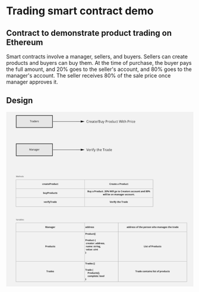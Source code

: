 # Trading smart contract demo

## Contract to demonstrate product trading on Ethereum
Smart contracts involve a manager, sellers, and buyers. Sellers can create products and buyers can buy them. At the time of purchase, the buyer pays the full amount, and 20% goes to the seller's account, and 80% goes to the manager's account. The seller receives 80% of the sale price once manager approves it.

## Design
![Design](smart_contract_arch.png)